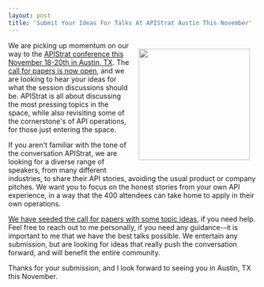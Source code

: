```yaml
---
layout: post
title: 'Submit Your Ideas For Talks At APIStrat Austin This November'
---
```

<p><a href="http://austin2015.apistrat.com/"><img style="padding: 15px;" src="https://s3.amazonaws.com/kinlane-productions/events/apistrat-austin/apistrat-austin-logo.png" alt="" width="225" align="right" /></a></p>
<p>We are picking up momentum on our way to the <a href="http://austin2015.apistrat.com/">APIStrat conference this November 18-20th in Austin, TX</a>. The <a href="http://austin2015.apistrat.com/call-for-papers/">call for papers is now open</a>, and we are looking to hear your ideas for what the session discussions should be. APIStrat is all about discussing the most pressing topics in the space, while also revisiting some of the cornerstone's of API operations, for those just entering the space.</p>
<p>If you aren't familiar with the tone of the conversation APIStrat, we are looking for a diverse range of speakers, from many different industries, to share their API stories, avoiding the usual product or company pitches. We want you to focus on the honest stories from your own API experience, in a way that the 400 attendees can take home to apply in their own operations.</p>
<p><a href="http://austin2015.apistrat.com/call-for-papers/">We have seeded the call for papers with some topic ideas</a>, if you need help. Feel free to reach out to me personally, if you need any guidance--it is important to me that we have the best talks possible. We entertain any submission, but are looking for ideas that really push the conversation forward, and will benefit the entire community.&nbsp;</p>
<p>Thanks for your submission, and I look forward to seeing you in Austin, TX this November.</p>